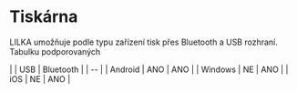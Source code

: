 # Tiskárna

LILKA umožňuje podle typu zařízení tisk přes Bluetooth a USB rozhraní. Tabulku podporovaných

|  | USB | Bluetooth | 
| -- |
| Android | ANO | ANO | 
| Windows | NE | ANO | 
| iOS | NE | ANO | 